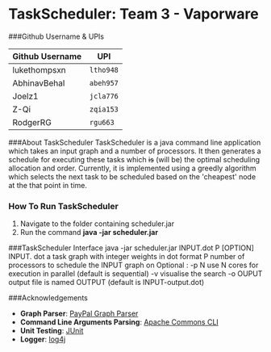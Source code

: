 # TaskScheduler: Team 3 - Vaporware

###Github Username & UPIs

| Github Username | UPI       |
| --------------- | --------- |
| lukethompsxn    | `ltho948` |
| AbhinavBehal    | `abeh957` |
| Joelz1          | `jcla776` |
| Z-Qi            | `zqia153` |
| RodgerRG        | `rgu663`  |


###About TaskScheduler
TaskScheduler is a java command line application which takes an input graph and a number of processors. It then generates a schedule for executing these tasks which ~~is~~ (will be) the optimal scheduling allocation and order. Currently, it is implemented using a greedly algorithm which selects the next task to be scheduled based on the 'cheapest' node at the that point in time.


### How To Run TaskScheduler
1) Navigate to the folder containing scheduler.jar
2) Run the command **java -jar scheduler.jar <input-graph> <num processors>**


###TaskScheduler Interface
java -jar scheduler.jar INPUT.dot P [OPTION]
INPUT. dot a task graph with integer weights in dot format
P number of processors to schedule the INPUT graph on
Optional :
-p N use N cores for execution in parallel (default is sequential)
-v visualise the search
-o OUPUT output file is named OUTPUT (default is INPUT-output.dot)


###Acknowledgements
- **Graph Parser**: [PayPal Graph Parser](https://github.com/paypal/digraph-parser)
- **Command Line Arguments Parsing**: [Apache Commons CLI](https://commons.apache.org/proper/commons-cli/)
- **Unit Testing**: [JUnit](https://junit.org/)
- **Logger**: [log4j](https://logging.apache.org/log4j/)
